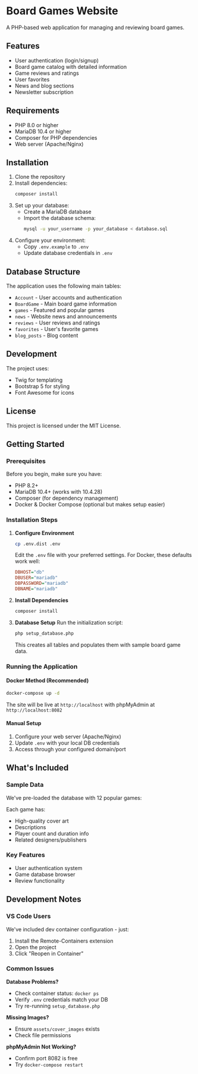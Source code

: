 # Board Games Website

A PHP-based web application for managing and reviewing board games.

## Features

- User authentication (login/signup)
- Board game catalog with detailed information
- Game reviews and ratings
- User favorites
- News and blog sections
- Newsletter subscription

## Requirements

- PHP 8.0 or higher
- MariaDB 10.4 or higher
- Composer for PHP dependencies
- Web server (Apache/Nginx)

## Installation

1. Clone the repository
2. Install dependencies:
   ```bash
   composer install
   ```
3. Set up your database:
   - Create a MariaDB database
   - Import the database schema:
     ```bash
     mysql -u your_username -p your_database < database.sql
     ```
4. Configure your environment:
   - Copy `.env.example` to `.env`
   - Update database credentials in `.env`

## Database Structure

The application uses the following main tables:
- `Account` - User accounts and authentication
- `BoardGame` - Main board game information
- `games` - Featured and popular games
- `news` - Website news and announcements
- `reviews` - User reviews and ratings
- `favorites` - User's favorite games
- `blog_posts` - Blog content

## Development

The project uses:
- Twig for templating
- Bootstrap 5 for styling
- Font Awesome for icons

## License

This project is licensed under the MIT License.

## Getting Started

### Prerequisites

Before you begin, make sure you have:
- PHP 8.2+
- MariaDB 10.4+ (works with 10.4.28)
- Composer (for dependency management)
- Docker & Docker Compose (optional but makes setup easier)

### Installation Steps

1. **Configure Environment**
   ```bash
   cp .env.dist .env
   ```
   Edit the `.env` file with your preferred settings. For Docker, these defaults work well:
   ```ini
   DBHOST="db"
   DBUSER="mariadb"
   DBPASSWORD="mariadb"
   DBNAME="mariadb"
   ```

2. **Install Dependencies**
   ```bash
   composer install
   ```

3. **Database Setup**
   Run the initialization script:
   ```bash
   php setup_database.php
   ```

   This creates all tables and populates them with sample board game data.

### Running the Application

#### Docker Method (Recommended)
```bash
docker-compose up -d
```
The site will be live at `http://localhost` with phpMyAdmin at `http://localhost:8082`

#### Manual Setup
1. Configure your web server (Apache/Nginx)
2. Update `.env` with your local DB credentials
3. Access through your configured domain/port

## What's Included

### Sample Data
We've pre-loaded the database with 12 popular games:

Each game has:
- High-quality cover art
- Descriptions
- Player count and duration info
- Related designers/publishers

### Key Features
- User authentication system
- Game database browser
- Review functionality

## Development Notes

### VS Code Users
We've included dev container configuration - just:
1. Install the Remote-Containers extension
2. Open the project
3. Click "Reopen in Container"

### Common Issues

**Database Problems?**
- Check container status: `docker ps`
- Verify `.env` credentials match your DB
- Try re-running `setup_database.php`

**Missing Images?**
- Ensure `assets/cover_images` exists
- Check file permissions

**phpMyAdmin Not Working?**
- Confirm port 8082 is free
- Try `docker-compose restart`
